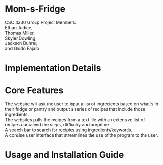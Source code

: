 # Mom-s-Fridge
CSC 4330 Group Project
Members:<br />
Ethan Judice,<br />
Thomas Miller,<br />
Skyler Dowling,<br />
Jackson Buhrer,<br />
and Guido Fajaro<br />


# Implementation Details


# Core Features
The website will ask the user to input a list of ingredients based on what's in their fridge or pantry and output a series of recipes that include those ingredients.<br />
The websites pulls the recipes from a text file with an extensive list of recipes contained the steps, difficulty and preptime.<br />
A search bar to search for recipies using ingredients/keywords.<br />
A consise user interface that streamlines the use of the program to the user.<br />

# Usage and Installation Guide
